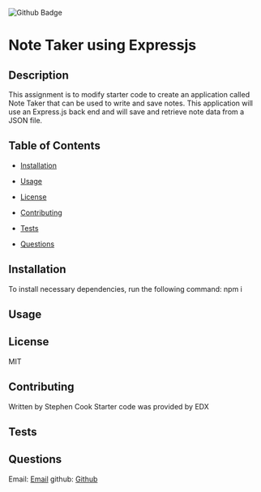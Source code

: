  ![Github Badge](https://img.shields.io/badge/license-MIT-green)

  
  # Note Taker using Expressjs
 
 
  ## Description
  
  This assignment is to modify starter code to create an application called Note Taker that can be used to write and save notes. This application will use an Express.js back end and will save and retrieve note data from a JSON file.
  
  ## Table of Contents 
  
  * [Installation](#installation)
  
  * [Usage](#usage)
  
  * [License](#license)
  
  * [Contributing](#contributing)
  
  * [Tests](#tests)
  
  * [Questions](#questions)
  
  ## Installation
  
  To install necessary dependencies, run the following command:
  npm i
  
  
  ## Usage

  
  ## License

  MIT

  
  
    
  ## Contributing
  Written by Stephen Cook
  Starter code was provided by EDX 
  
  
  ## Tests
  

  
  
  ## Questions
  
  Email: [Email](mailto:spcook23@gmail.com)
  github: [Github](https://github.com/stephenCodesStuff)
